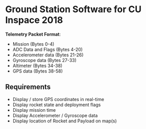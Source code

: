 # Ground Station Software for CU Inspace 2018

**Telemetry Packet Format**:

- Mission (Bytes 0-4)
- ADC Data and Flags (Bytes 4-20)
- Accelerometer data (Bytes 21-26)
- Gyroscope data (Bytes 27-33)
- Altimeter (Bytes 34-38)
- GPS data (Bytes 38-58)

## Requirements

- Display / store GPS coordinates in real-time
- Display rocket state and deployment flags
- Display mission time
- Display Accelerometer / Gyroscope data
- Display location of Rocket and Payload on map(s)

